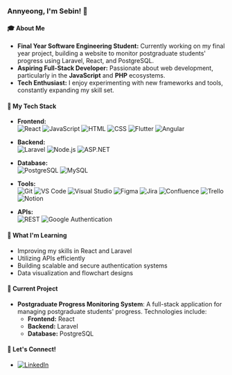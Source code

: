 ### Annyeong, I'm Sebin! 👋

#### 🎓 About Me
- **Final Year Software Engineering Student:** Currently working on my final year project, building a website to monitor postgraduate students' progress using Laravel, React, and PostgreSQL.
- **Aspiring Full-Stack Developer:** Passionate about web development, particularly in the **JavaScript** and **PHP** ecosystems.
- **Tech Enthusiast:** I enjoy experimenting with new frameworks and tools, constantly expanding my skill set.

#### 🚀 My Tech Stack
- **Frontend:**  
  ![React](https://img.shields.io/badge/-React-61DAFB?style=flat-square&logo=React&logoColor=white)
  ![JavaScript](https://img.shields.io/badge/-JavaScript-F7DF1E?style=flat-square&logo=JavaScript&logoColor=black)
  ![HTML](https://img.shields.io/badge/-HTML-E34F26?style=flat-square&logo=HTML5&logoColor=white)
  ![CSS](https://img.shields.io/badge/-CSS-1572B6?style=flat-square&logo=CSS3&logoColor=white)
  ![Flutter](https://img.shields.io/badge/-Flutter-02569B?style=flat-square&logo=Flutter&logoColor=white)
  ![Angular](https://img.shields.io/badge/-Angular-DD0031?style=flat-square&logo=Angular&logoColor=white)

- **Backend:**  
  ![Laravel](https://img.shields.io/badge/-Laravel-FF2D20?style=flat-square&logo=Laravel&logoColor=white)
  ![Node.js](https://img.shields.io/badge/-Node.js-339933?style=flat-square&logo=Node.js&logoColor=white)
  ![ASP.NET](https://img.shields.io/badge/-ASP.NET-5C2D91?style=flat-square&logo=.NET&logoColor=white)

- **Database:**  
  ![PostgreSQL](https://img.shields.io/badge/-PostgreSQL-336791?style=flat-square&logo=PostgreSQL&logoColor=white)
  ![MySQL](https://img.shields.io/badge/-MySQL-4479A1?style=flat-square&logo=MySQL&logoColor=white)

- **Tools:**  
  ![Git](https://img.shields.io/badge/-Git-F05032?style=flat-square&logo=Git&logoColor=white)
  ![VS Code](https://img.shields.io/badge/-VS%20Code-007ACC?style=flat-square&logo=Visual-Studio-Code&logoColor=white)
  ![Visual Studio](https://img.shields.io/badge/-Visual%20Studio-5C2D91?style=flat-square&logo=Visual-Studio&logoColor=white)
  ![Figma](https://img.shields.io/badge/-Figma-F24E1E?style=flat-square&logo=Figma&logoColor=white)
  ![Jira](https://img.shields.io/badge/-Jira-0052CC?style=flat-square&logo=Jira&logoColor=white)
  ![Confluence](https://img.shields.io/badge/-Confluence-172B4D?style=flat-square&logo=Confluence&logoColor=white)
  ![Trello](https://img.shields.io/badge/-Trello-0079BF?style=flat-square&logo=Trello&logoColor=white)
  ![Notion](https://img.shields.io/badge/-Notion-000000?style=flat-square&logo=Notion&logoColor=white)

- **APIs:**  
  ![REST](https://img.shields.io/badge/-RESTful%20APIs-FF6C37?style=flat-square&logo=HTTP&logoColor=white)
  ![Google Authentication](https://img.shields.io/badge/-Google%20Auth-4285F4?style=flat-square&logo=Google&logoColor=white)

#### 🌱 What I'm Learning
- Improving my skills in React and Laravel
- Utilizing APIs efficiently
- Building scalable and secure authentication systems
- Data visualization and flowchart designs

#### 🔭 Current Project
- **Postgraduate Progress Monitoring System**: A full-stack application for managing postgraduate students' progress. Technologies include:
  - **Frontend:** React
  - **Backend:** Laravel
  - **Database:** PostgreSQL

#### 💬 Let's Connect!
- [![LinkedIn](https://img.shields.io/badge/-LinkedIn-blue?style=flat-square&logo=Linkedin&logoColor=white)](https://www.linkedin.com/in/sebinhwang)
